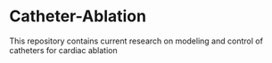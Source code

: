 # Catheter-Ablation
This repository contains current research on modeling and control of catheters for cardiac ablation
